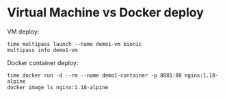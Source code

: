# Virtual Machine vs Docker deploy

VM deploy:

```
time multipass launch --name demo1-vm bionic
multipass info demo1-vm
```

Docker container deploy:

```
time docker run -d --rm --name demo1-container -p 8081:80 nginx:1.18-alpine
docker image ls nginx:1.18-alpine
```

